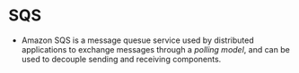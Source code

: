 # SQS

- Amazon SQS is a message quesue service used by distributed applications to exchange messages through a *polling model*, and can be used to decouple sending and receiving components.